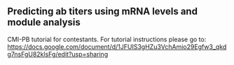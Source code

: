 ## Predicting ab titers using mRNA levels and module analysis
CMI-PB tutorial for contestants. For tutorial instructions please go to: https://docs.google.com/document/d/1JFUIS3gHZu3VchAmio29Egfw3_qkdg7nsFgU82klsFg/edit?usp=sharing 
